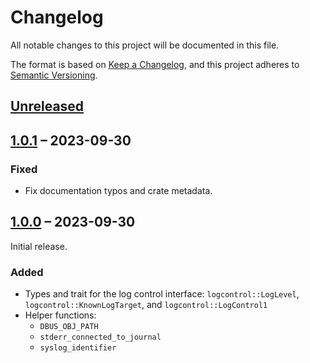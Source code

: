 # Changelog

All notable changes to this project will be documented in this file.

The format is based on [Keep a Changelog](https://keepachangelog.com/en/1.0.0/),
and this project adheres to [Semantic Versioning](https://semver.org/spec/v2.0.0.html).

## [Unreleased]

## [1.0.1] – 2023-09-30

### Fixed
- Fix documentation typos and crate metadata.

## [1.0.0] – 2023-09-30

Initial release.

### Added

- Types and trait for the log control interface: `logcontrol::LogLevel`, `logcontrol::KnownLogTarget`, and `logcontrol::LogControl1`
- Helper functions:
    - `DBUS_OBJ_PATH`
    - `stderr_connected_to_journal`
    - `syslog_identifier`

[Unreleased]: https://github.com/swsnr/logcontrol.rs/compare/logcontrol-v1.0.1...HEAD
[1.0.1]: https://github.com/swsnr/logcontrol.rs/compare/logcontrol-v1.0.0...logcontrol-v1.0.1
[1.0.0]: https://github.com/swsnr/logcontrol.rs/releases/tag/logcontrol-v1.0.0
